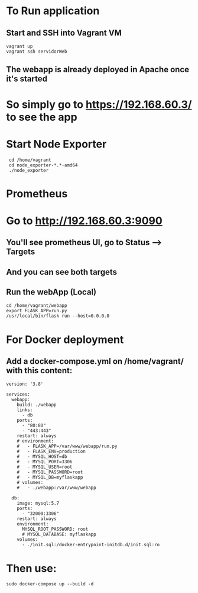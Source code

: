 # To Run application

## Start and SSH into Vagrant VM 

```
vagrant up
vagrant ssh servidorWeb
```

## The webapp is already deployed in Apache once it's started
# So simply go to https://192.168.60.3/ to see the app

# Start Node Exporter

```
 cd /home/vagrant
 cd node_exporter-*.*-amd64
 ./node_exporter
```
# Prometheus
# Go to http://192.168.60.3:9090
## You'll see prometheus UI, go to Status --> Targets 
## And you can see both targets

## Run the webApp (Local)

```
cd /home/vagrant/webapp
export FLASK_APP=run.py
/usr/local/bin/flask run --host=0.0.0.0
```

# For Docker deployment

## Add a docker-compose.yml on /home/vagrant/ with this content:

```
version: '3.8'

services:
  webapp:
    build: ./webapp
    links:
      - db
    ports:
      - "80:80"
      - "443:443"
    restart: always
    # environment:
    #   - FLASK_APP=/var/www/webapp/run.py
    #   - FLASK_ENV=production
    #   - MYSQL_HOST=db
    #   - MYSQL_PORT=3306
    #   - MYSQL_USER=root
    #   - MYSQL_PASSWORD=root
    #   - MYSQL_DB=myflaskapp
    # volumes:
    #   - ./webapp:/var/www/webapp

  db:
    image: mysql:5.7
    ports:
      - "32000:3306"
    restart: always
    environment:
      MYSQL_ROOT_PASSWORD: root
      # MYSQL_DATABASE: myflaskapp
    volumes:
      - ./init.sql:/docker-entrypoint-initdb.d/init.sql:ro
```

# Then use:

```
sudo docker-compose up --build -d
```